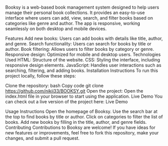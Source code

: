 Booksy is a web-based book management system designed to help users manage their personal book collections. It provides an easy-to-use interface where users can add, view, search, and filter books based on categories like genre and author. The app is responsive, working seamlessly on both desktop and mobile devices.

Features
Add new books: Users can add books with details like title, author, and genre.
Search functionality: Users can search for books by title or author.
Book filtering: Allows users to filter books by category or genre.
Responsive design: Optimized for mobile and desktop users.
Technologies Used
HTML: Structure of the website.
CSS: Styling the interface, including responsive design elements.
JavaScript: Handles user interactions such as searching, filtering, and adding books.
Installation Instructions
To run this project locally, follow these steps:

Clone the repository:
bash
Copy code
git clone https://github.com/nikii33/BOOKSY.git
Open the project: Open the index.html file in your browser to start using the application.
Live Demo
You can check out a live version of the project here: Live Demo

Usage Instructions
Open the homepage of Booksy.
Use the search bar at the top to find books by title or author.
Click on categories to filter the list of books.
Add new books by filling in the title, author, and genre fields.
Contributing
Contributions to Booksy are welcome! If you have ideas for new features or improvements, feel free to fork this repository, make your changes, and submit a pull request.
